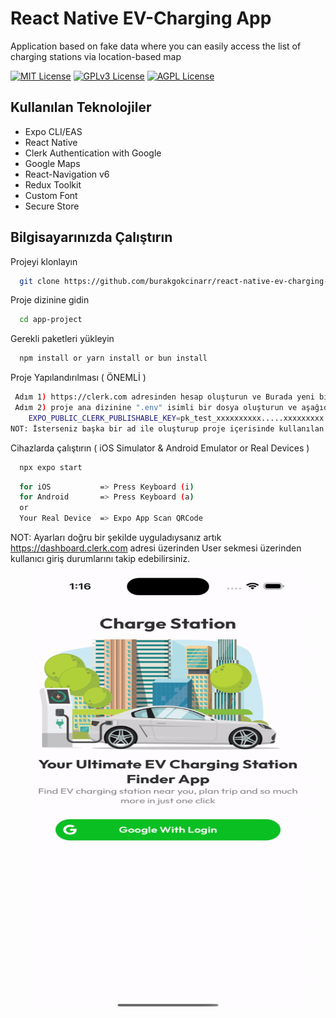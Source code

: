 # React Native EV-Charging App
Application based on fake data where you can easily access the list of charging stations via location-based map

[![MIT License](https://img.shields.io/badge/License-MIT-green.svg)](https://choosealicense.com/licenses/mit/)
[![GPLv3 License](https://img.shields.io/badge/License-GPL%20v3-yellow.svg)](https://opensource.org/licenses/)
[![AGPL License](https://img.shields.io/badge/license-AGPL-blue.svg)](http://www.gnu.org/licenses/agpl-3.0)

## Kullanılan Teknolojiler

* Expo CLI/EAS
* React Native
* Clerk Authentication with Google
* Google Maps
* React-Navigation v6
* Redux Toolkit
* Custom Font
* Secure Store

## Bilgisayarınızda Çalıştırın

Projeyi klonlayın

```bash
  git clone https://github.com/burakgokcinarr/react-native-ev-charging-app.git
```

Proje dizinine gidin

```bash
  cd app-project
```

Gerekli paketleri yükleyin

```bash
  npm install or yarn install or bun install
```
Proje Yapılandırılması ( ÖNEMLİ )

```bash
 Adım 1) https://clerk.com adresinden hesap oluşturun ve Burada yeni bir proje oluşturun.
 Adım 2) proje ana dizinine ".env" isimli bir dosya oluşturun ve aşağıdaki uygun yerleri clerk hesabınızdan oluşturduğunuz proje üzerindeki API KEY ile değiştirin.
    EXPO_PUBLIC_CLERK_PUBLISHABLE_KEY=pk_test_xxxxxxxxxx.....xxxxxxxxx
NOT: İsterseniz başka bir ad ile oluşturup proje içerisinde kullanılan yeri düzenleyebilirsiniz.
```

Cihazlarda çalıştırın ( iOS Simulator & Android Emulator or Real Devices )

```bash
  npx expo start
```
```bash
  for iOS           => Press Keyboard (i)
  for Android       => Press Keyboard (a)
  or
  Your Real Device  => Expo App Scan QRCode
```

NOT: Ayarları doğru bir şekilde uyguladıysanız artık https://dashboard.clerk.com adresi üzerinden User sekmesi üzerinden kullanıcı giriş durumlarını takip edebilirsiniz.

<p align="center">
  <img src="https://github.com/burakgokcinarr/react-native-ev-charging-app/blob/main/app.gif" alt="img" width="450" height="700">
</p>
